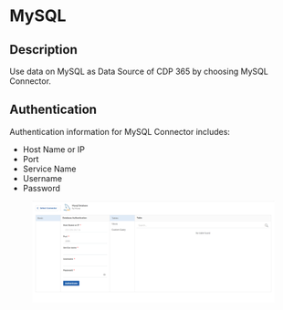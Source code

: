 # MySQL

## Description

Use data on MySQL as Data Source of CDP 365 by choosing MySQL Connector.

## Authentication

Authentication information for MySQL Connector includes:&#x20;

* Host Name or IP
* Port
* Service Name
* Username
* Password

<figure><img src="../../../.gitbook/assets/image (2025).png" alt=""><figcaption></figcaption></figure>
